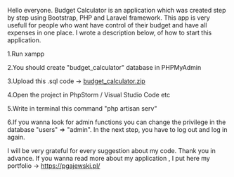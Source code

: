 Hello everyone. Budget Calculator is an application which was created step by step using Bootstrap, PHP and Laravel framework. This app is very usefull for people who want have control of their budget and have all expenses in one place.
I wrote a description below, of how to start this application.

1.Run xampp

2.You should create "budget_calculator" database in PHPMyAdmin

3.Upload this .sql code -> [budget_calculator.zip](https://github.com/PatrykGajewski99/Budget-Calculator-LARAVEL/files/9032950/budget_calculator.zip)

4.Open the project in PhpStorm / Visual Studio Code etc

5.Write in terminal this command "php artisan serv"

6.If you wanna look for admin functions you can change the privilege in the database "users" => "admin". In the next step, you have to log out and log in again.

I will be very grateful for every suggestion about my code. Thank you in advance. If you wanna read more about my application , I put here my portfolio -> https://pgajewski.pl/
